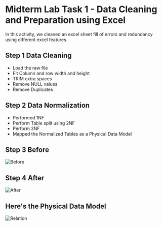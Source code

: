 # Midterm Lab Task 1 - Data Cleaning and Preparation using Excel
In this activity, we cleaned an excel sheet fill of errors and redundancy using different excel features.
## Step 1 Data Cleaning
- Load the raw file
- Fit Column and row width and height
- TRIM extra spaces
- Remove NULL values
- Remove Duplicates
## Step 2 Data Normalization
- Performed 1NF
- Perform Table split using 2NF
- Perform 3NF
- Mapped the Normalized Tables as a Physical Data Model
## Step 3 Before
![Before](https://github.com/user-attachments/assets/c3bb422f-0d07-41a4-b222-64cd710bb8d6)

## Step 4 After
![After](https://github.com/user-attachments/assets/7ee0f40e-0ad5-4924-85c3-d138aa252398)

## Here's the Physical Data Model
![Relation](https://github.com/user-attachments/assets/96e7400f-7e3f-4bbe-8798-e4dc7513cd3b)

